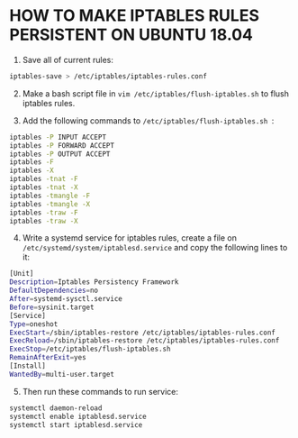 # HOW TO MAKE IPTABLES RULES PERSISTENT ON UBUNTU 18.04

1) Save all of current rules:

```bash
iptables-save > /etc/iptables/iptables-rules.conf
```

2) Make a bash script file in ``` vim /etc/iptables/flush-iptables.sh ```
to flush iptables rules.

3) Add the following commands to ```/etc/iptables/flush-iptables.sh ```:

```bash
iptables -P INPUT ACCEPT
iptables -P FORWARD ACCEPT
iptables -P OUTPUT ACCEPT
iptables -F
iptables -X
iptables -tnat -F
iptables -tnat -X
iptables -tmangle -F
iptables -tmangle -X
iptables -traw -F
iptables -traw -X

```
4) Write a systemd service for iptables rules, create a file on ```
/etc/systemd/system/iptablesd.service ``` and copy the following lines to it:

```bash
[Unit]
Description=Iptables Persistency Framework
DefaultDependencies=no
After=systemd-sysctl.service
Before=sysinit.target
[Service]
Type=oneshot
ExecStart=/sbin/iptables-restore /etc/iptables/iptables-rules.conf
ExecReload=/sbin/iptables-restore /etc/iptables/iptables-rules.conf
ExecStop=/etc/iptables/flush-iptables.sh
RemainAfterExit=yes
[Install]
WantedBy=multi-user.target
```

5) Then run these commands to run service:

```bash
systemctl daemon-reload
systemctl enable iptablesd.service
systemctl start iptablesd.service

```
